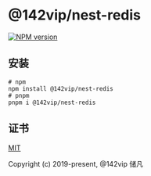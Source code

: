 # @142vip/nest-redis

[![NPM version](https://img.shields.io/npm/v/@142vip/nest-redis?labelColor=0b3d52&color=1da469&label=version)](https://www.npmjs.com/package/@142vip/nest-redis)

## 安装

```shell
# npm
npm install @142vip/nest-redis
# pnpm
pnpm i @142vip/nest-redis
```

## 证书

[MIT](https://opensource.org/license/MIT)

Copyright (c) 2019-present, @142vip 储凡
